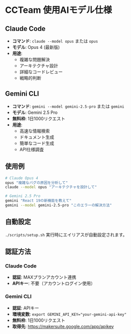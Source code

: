 # CCTeam 使用AIモデル仕様

## Claude Code
- **コマンド**: `claude --model opus` または `opus`
- **モデル**: Opus 4 (最新版)
- **用途**: 
  - 複雑な問題解決
  - アーキテクチャ設計
  - 詳細なコードレビュー
  - 戦略的判断

## Gemini CLI
- **コマンド**: `gemini --model gemini-2.5-pro` または `gemini`
- **モデル**: Gemini 2.5 Pro
- **無料枠**: 1日1000リクエスト
- **用途**:
  - 高速な情報検索
  - ドキュメント生成
  - 簡単なコード生成
  - API仕様調査

## 使用例

```bash
# Claude Opus 4
opus "複雑なバグの原因を分析して"
claude --model opus "アーキテクチャを設計して"

# Gemini 2.5 Pro
gemini "React 19の新機能を教えて"
gemini --model gemini-2.5-pro "このエラーの解決方法"
```

## 自動設定
`./scripts/setup.sh` 実行時にエイリアスが自動設定されます。

## 認証方法

### Claude Code
- **認証**: MAXプランアカウント連携
- **APIキー**: 不要（アカウントログイン使用）

### Gemini CLI
- **認証**: APIキー
- **環境変数**: `export GEMINI_API_KEY="your-gemini-api-key"`
- **無料枠**: 1日1000リクエスト
- **取得先**: https://makersuite.google.com/app/apikey